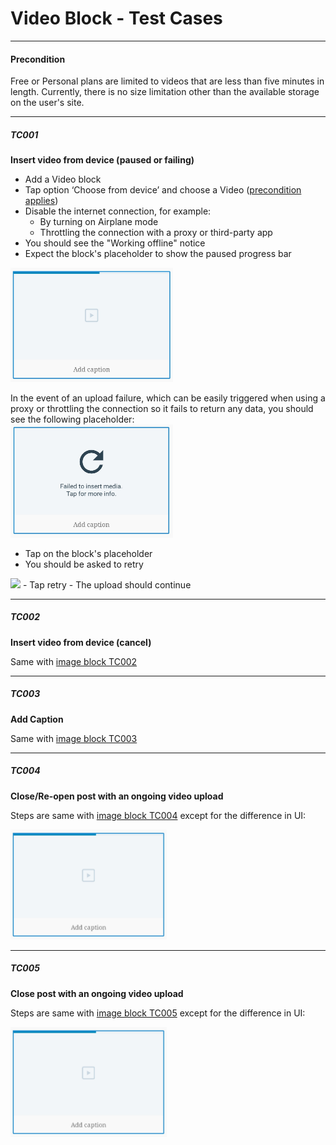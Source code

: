
# Video Block - Test Cases

--------------------------------------------------------------------------------

#### **Precondition**

Free or Personal plans are limited to videos that are less than five minutes in length. Currently, there is no size limitation other than the available storage on the user's site.

--------------------------------------------------------------------------------

##### TC001

**Insert video from device (paused or failing)**

- Add a Video block
- Tap option ‘Choose from device’ and choose a Video ([precondition applies](#precondition))
- Disable the internet connection, for example:
  - By turning on Airplane mode
  - Throttling the connection with a proxy or third-party app
- You should see the "Working offline" notice
- Expect the block's placeholder to show the paused progress bar
<img src="../../test-cases/resources/../resources/video-upload-progress.jpg" width="260">

In the event of an upload failure, which can be easily triggered when using a proxy or throttling the connection so it fails to return any data, you should see the following placeholder:
<br><img src="../../test-cases/resources/../resources/video-retry.jpg" width="260">

-   Tap on the block's placeholder
-   You should be asked to retry
<img src="../resources/retry-upload.png" width=250 />
-   Tap retry
-   The upload should continue

--------------------------------------------------------------------------------

##### TC002

**Insert video from device (cancel)**

Same with [image block TC002](https://github.com/wordpress-mobile/test-cases/blob/master/test-cases/gutenberg/image.md#tc002) 

--------------------------------------------------------------------------------

##### TC003

**Add Caption**

Same with [image block TC003](https://github.com/wordpress-mobile/test-cases/blob/master/test-cases/gutenberg/image.md#tc003)

--------------------------------------------------------------------------------

##### TC004

**Close/Re-open post with an ongoing video upload**

Steps are same with [image block TC004](https://github.com/wordpress-mobile/test-cases/blob/master/test-cases/gutenberg/image.md#tc004) except for the difference in UI:

<img src="../resources/video-upload-progress.jpg" width=250 />

--------------------------------------------------------------------------------

##### TC005

**Close post with an ongoing video upload**

Steps are same with [image block TC005](https://github.com/wordpress-mobile/test-cases/blob/master/test-cases/gutenberg/image.md#tc005) except for the difference in UI:

<img src="../resources/video-upload-progress.jpg" width=250 />